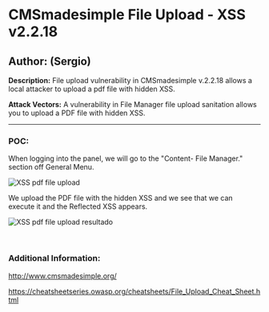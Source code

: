 # CMSmadesimple File Upload - XSS v2.2.18

## Author: (Sergio)

**Description:** File upload vulnerability in CMSmadesimple v.2.2.18 allows a local attacker to upload a pdf file with hidden XSS.

**Attack Vectors:** A vulnerability in File Manager file upload sanitation allows you to upload a PDF file with hidden XSS.

---

### POC:


When logging into the panel, we will go to the "Content- File Manager." section off General Menu.

![XSS pdf file upload](https://github.com/sromanhu/CMSmadesimple-File-Upload--XSS---File-Manager/assets/87250597/8274bb28-3e8c-4118-9241-33970ca1e9f3)


We upload the PDF file with the hidden XSS and we see that we can execute it and the Reflected XSS appears.


![XSS pdf file upload resultado](https://github.com/sromanhu/CMSmadesimple-File-Upload--XSS---File-Manager/assets/87250597/d1bbaad5-96a4-4377-a514-3e271b2fc7de)





</br>

### Additional Information:
http://www.cmsmadesimple.org/

https://cheatsheetseries.owasp.org/cheatsheets/File_Upload_Cheat_Sheet.html

